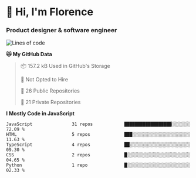 <h1>👋 Hi, I'm Florence</h1>
<h3>Product designer & software engineer</h3>



<!--START_SECTION:waka-->
![Lines of code](https://img.shields.io/badge/From%20Hello%20World%20I%27ve%20Written-2.9%20million%20lines%20of%20code-blue)

**🐱 My GitHub Data** 

> 📦 157.2 kB Used in GitHub's Storage 
 > 
> 🚫 Not Opted to Hire
 > 
> 📜 26 Public Repositories 
 > 
> 🔑 21 Private Repositories 
 > 
**I Mostly Code in JavaScript** 

```text
JavaScript               31 repos            ██████████████████░░░░░░░   72.09 % 
HTML                     5 repos             ███░░░░░░░░░░░░░░░░░░░░░░   11.63 % 
TypeScript               4 repos             ██░░░░░░░░░░░░░░░░░░░░░░░   09.30 % 
CSS                      2 repos             █░░░░░░░░░░░░░░░░░░░░░░░░   04.65 % 
Python                   1 repo              █░░░░░░░░░░░░░░░░░░░░░░░░   02.33 % 
```




<!--END_SECTION:waka-->
